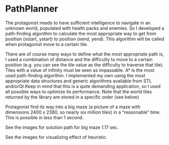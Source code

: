 # PathPlanner

The protagonist needs to have sufficient intelligence to navigate in an unknown world, populated
with health packs and enemies. So I developed a path-finding algorithm to calculate the
most appropriate way to get from position (xstart, ystart) to position (xend, yend). This algorithm
will be called when  protagonist move to a certain tile.

There are of course many ways to define what the most appropriate path is, I used a
combination of distance and the difficulty to move to a certain position (e.g. you can see the tile
value as the difficulty to traverse that tile). Tiles with a value of infinity must be seen as impassable.
A* is the most used path-finding algorithm. I implemented my own using the most appropriate data structures 
and generic algorithms available from STL and/orQt.Keep in mind that this is a quite demanding application, so I used
all possible ways to optimize its performance.
Note that the world tiles returned by the library are stored in a specific order (see below)

Protagonist find its way into a big maze (a picture of a maze with dimensions
2400 x 2380, so nearly six million tiles) in a “reasonable” time. 
This is possible in less than 1 second. 

See the images for solution path for big maze 1.17 sec.

See the images for visualizing effect of heuristic.
